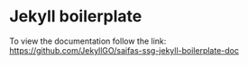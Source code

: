# Jekyll boilerplate

To view the documentation follow the link: https://github.com/JekyllGO/saifas-ssg-jekyll-boilerplate-doc
